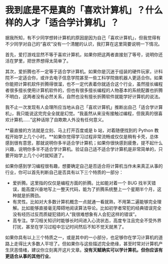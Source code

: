 # 我到底是不是真的「喜欢计算机」？什么样的人才「适合学计算机」？

据我所知，有不少同学想转计算机的原因是因为自己「喜欢计算机」，但我觉得有不少同学对自己的“喜欢”没有一个清醒的认识，我打算在这里简要说明一下情况。

首先，爱打游戏显然不等于喜欢计算机，如果你把这两者直接划了等号，说明你还活在梦里，把世界想得太简单了。

其次，爱折腾也不一定等于适合学计算机。如果你是沉迷于组装的硬件玩家，计科院不一定适合你，或许去电子信息学院甚至一些工科学院做机器人更适合你。如果你能把计算机软件折腾得很溜，也不一定代表着你就适合这个行业，虽然擅长编程者很多擅长使用计算机软件的，但也有很多擅长编程的人物基本的系统配置也折腾不明白，这两者没有必然关系，自然也没有擅长折腾软件就能学好计算机的说法。

我不止一次发现有人会理所应当地从自己「喜欢计算机」推断出自己「适合学计算机」，我只能说这完完全全就是幻觉。“我虽然从来没有接触过编程，但我真的很喜欢计算机……”这种话除了自欺欺人外没有任何意义。

**最直接的方法就是立刻、马上打开百度或是 b 站，对着随便找到的 Python 教程开始学上几个小时。**如果你觉得学习过程非常流畅或仅仅是稍有卡壳，总体感到很有意思，那就说明你多半适合学计算机；如果你很快感到疲惫，提不起什么兴趣，说明你多半不适合学计算机。验证自己适不适合学计算机是非常简单的，只要开始学上几个小时就知道了。

如果你感到学习编程很有趣，想要确定自己是否适合将计算机当作未来真正从事的行业，你可以首先判断自己是否具有以下三个特质的一部分：

- 爱折腾。这里指的仅仅是编程方面的折腾。比如能对着一个 BUG 找半天错误，能高度兴奋地写上一整天代码，能为了折腾系统整上一个星期半个月，这种就是折腾劲。
- 有灵性。比如对大多数计算机概念一点就通一看就熟，不用第二遍能够完全理解。比如能够直接毫无障碍地阅读算法导论。比如初学者常犯的经典错误完全没有经历过反而质疑犯错的人“我很难想象有人会犯这样的错误”。
- 高专注。学习相关知识时能够长时间进入心流状态，高度专注且完全不受外界打扰，甚至在学习过程中忘记时间然后不知不觉天就黑了。

如果你具有以上三个特质之一，或是其中的一小部分，也足够你在学习计算机的道路上走得比大多数人平坦了。但如果你与这些描述完全绝缘，甚至时常对计算机产生厌恶情绪，建议你立刻离开这片文章。**没有天赋确实可以学计算机，但你应该有更适合从事的其他行业**。
